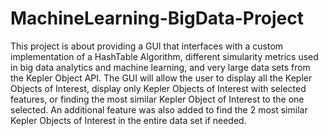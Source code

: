 # MachineLearning-BigData-Project
This project is about providing a GUI that interfaces with a custom implementation of a HashTable Algorithm, different simularity metrics used in big data analytics and machine learning, and very large data sets from the Kepler Object API. The GUI will allow the user to display all the Kepler Objects of Interest, display only Kepler Objects of Interest with selected features, or finding the most similar Kepler Object of Interest to the one selected. An additional feature was also added to find the 2 most similar Kepler Objects of Interest in the entire data set if needed.
